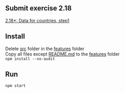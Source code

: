 ## Submit exercise 2.18
[2.18*: Data for countries, step1](<https://fullstackopen.com/en/part2/adding_styles_to_react_app>)

## Install
Delete [src](../../features/src/) folder in the [features](../../features/) folder  
Copy all files except [README.md](README.md) to the [features](../../features/) folder  
`npm install --no-audit`  

## Run
`npm start`  